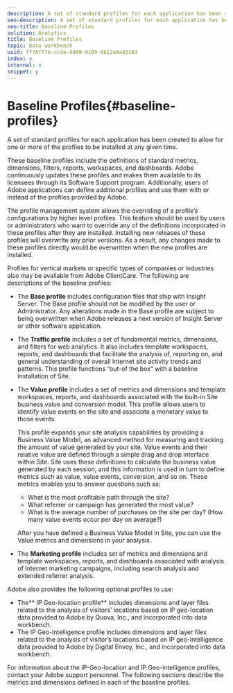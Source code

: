 ```yaml
---
description: A set of standard profiles for each application has been created to allow for one or more of the profiles to be installed at any given time.
seo-description: A set of standard profiles for each application has been created to allow for one or more of the profiles to be installed at any given time.
seo-title: Baseline Profiles
solution: Analytics
title: Baseline Profiles
topic: Data workbench
uuid: ff76ff7e-ccde-4d99-9109-8612a4a83183
index: y
internal: n
snippet: y
---
```


# Baseline Profiles{#baseline-profiles}

A set of standard profiles for each application has been created to allow for one or more of the profiles to be installed at any given time.

 These baseline profiles include the definitions of standard metrics, dimensions, filters, reports, workspaces, and dashboards. Adobe continuously updates these profiles and makes them available to its licensees through its Software Support program. Additionally, users of Adobe applications can define additional profiles and use them with or instead of the profiles provided by Adobe.

The profile management system allows the overriding of a profile’s configurations by higher level profiles. This feature should be used by users or administrators who want to override any of the definitions incorporated in these profiles after they are installed. Installing new releases of these profiles will overwrite any prior versions. As a result, any changes made to these profiles directly would be overwritten when the new profiles are installed.

Profiles for vertical markets or specific types of companies or industries also may be available from Adobe ClientCare. The following are descriptions of the baseline profiles:

* The **Base profile** includes configuration files that ship with Insight Server. The Base profile should not be modified by the user or Administrator. Any alterations made in the Base profile are subject to being overwritten when Adobe releases a next version of Insight Server or other software application. 
* The **Traffic profile** includes a set of fundamental metrics, dimensions, and filters for web analytics. It also includes template workspaces, reports, and dashboards that facilitate the analysis of, reporting on, and general understanding of overall Internet site activity trends and patterns. This profile functions “out-of the box” with a baseline installation of Site. 
* The **Value profile** includes a set of metrics and dimensions and template workspaces, reports, and dashboards associated with the built-in Site business value and conversion model. This profile allows users to identify value events on the site and associate a monetary value to those events.

  This profile expands your site analysis capabilities by providing a Business Value Model, an advanced method for measuring and tracking the amount of value generated by your site. Value events and their relative value are defined through a simple drag and drop interface within Site. Site uses these definitions to calculate the business value generated by each session, and this information is used in turn to define metrics such as value, value events, conversion, and so on. These metrics enables you to answer questions such as:

    * What is the most profitable path through the site? 
    * What referrer or campaign has generated the most value? 
    * What is the average number of purchases on the site per day? (How many value events occur per day on average?)

  After you have defined a Business Value Model in Site, you can use the Value metrics and dimensions in your analysis.

* The **Marketing profile** includes set of metrics and dimensions and template workspaces, reports, and dashboards associated with analysis of Internet marketing campaigns, including search analysis and extended referrer analysis.

Adobe also provides the following optional profiles to use:

* The** IP Geo-location profile** includes dimensions and layer files related to the analysis of visitors’ locations based on IP geo-location data provided to Adobe by Quova, Inc., and incorporated into data workbench. 
* The IP Geo-intelligence profile includes dimensions and layer files related to the analysis of visitor’s locations based on IP geo-intelligence data provided to Adobe by Digital Envoy, Inc., and incorporated into data workbench.

For information about the IP-Geo-location and IP Geo-intelligence profiles, contact your Adobe support personnel. The following sections describe the metrics and dimensions defined in each of the baseline profiles. 
